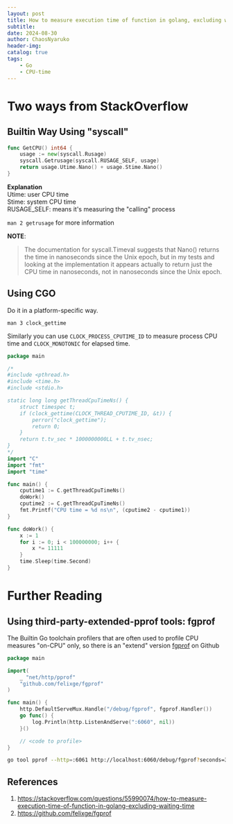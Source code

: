```yaml
---
layout: post
title: How to measure execution time of function in golang, excluding waiting time
subtitle: 
date: 2024-08-30
author: ChaosNyaruko
header-img: 
catalog: true
tags:
    - Go
    - CPU-time
---
```


# Two ways from StackOverflow
## Builtin Way Using "syscall"
```Go
func GetCPU() int64 {
    usage := new(syscall.Rusage)
    syscall.Getrusage(syscall.RUSAGE_SELF, usage)
    return usage.Utime.Nano() + usage.Stime.Nano()
}
```
**Explanation**  
Utime: user CPU time  
Stime: system CPU time  
RUSAGE_SELF: means it's measuring the "calling" process  

`man 2 getrusage` for more information

**NOTE**:
> The documentation for syscall.Timeval suggests that Nano() returns the time in nanoseconds since the Unix epoch, but in my tests and looking at the implementation it appears actually to return just the CPU time in nanoseconds, not in nanoseconds since the Unix epoch.

## Using CGO
Do it in a platform-specific way.

`man 3 clock_gettime`

Similarly you can use `CLOCK_PROCESS_CPUTIME_ID` to measure process CPU time and `CLOCK_MONOTONIC` for elapsed time.
```Go
package main

/*
#include <pthread.h>
#include <time.h>
#include <stdio.h>

static long long getThreadCpuTimeNs() {
    struct timespec t;
    if (clock_gettime(CLOCK_THREAD_CPUTIME_ID, &t)) {
        perror("clock_gettime");
        return 0;
    }
    return t.tv_sec * 1000000000LL + t.tv_nsec;
}
*/
import "C"
import "fmt"
import "time"

func main() {
    cputime1 := C.getThreadCpuTimeNs()
    doWork()
    cputime2 := C.getThreadCpuTimeNs()
    fmt.Printf("CPU time = %d ns\n", (cputime2 - cputime1))
}

func doWork() {
    x := 1
    for i := 0; i < 100000000; i++ {
        x *= 11111
    }
    time.Sleep(time.Second)
}
```

# Further Reading
## Using third-party-extended-pprof tools: fgprof
The Builtin Go toolchain profilers that are often used to profile CPU measures "on-CPU" only, so there is an "extend" version [fgprof](https://github.com/felixge/fgprof) on Github

```Go
package main

import(
	_ "net/http/pprof"
	"github.com/felixge/fgprof"
)

func main() {
	http.DefaultServeMux.Handle("/debug/fgprof", fgprof.Handler())
	go func() {
		log.Println(http.ListenAndServe(":6060", nil))
	}()

	// <code to profile>
}
```

```bash
go tool pprof --http=:6061 http://localhost:6060/debug/fgprof?seconds=3
```

## References
1. https://stackoverflow.com/questions/55990074/how-to-measure-execution-time-of-function-in-golang-excluding-waiting-time
2. https://github.com/felixge/fgprof
